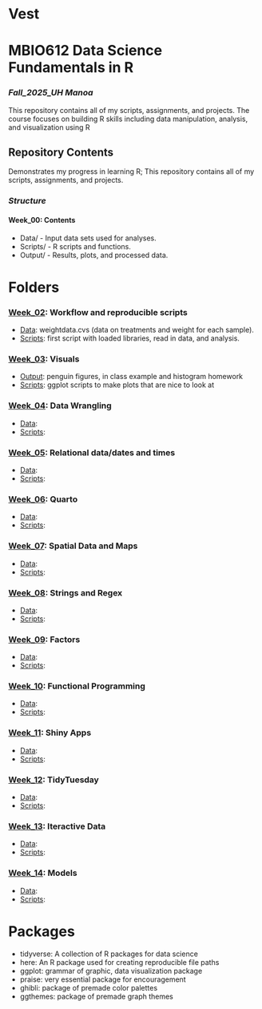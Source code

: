 # Vest

# **MBIO612 Data Science Fundamentals in R** #
### _Fall_2025_UH Manoa_ ###
This repository contains all of my scripts, assignments, and projects.
The course focuses on building R skills including data manipulation, analysis, and visualization using R
 
## **Repository Contents** ##
Demonstrates my progress in learning R; This repository contains all of my scripts, assignments, and projects.

### **_Structure_** ###
#### Week_00: Contents ####
* Data/ - Input data sets used for analyses. 
* Scripts/ - R scripts and functions. 
* Output/ - Results, plots, and processed data. 

# **Folders** #
### [Week_02](Week_02): Workflow and reproducible scripts ### 
* [Data](Week_02/Data/weightdata.csv): weightdata.cvs (data on treatments and weight for each sample). 
* [Scripts](Week_02/Scripts): first script with loaded libraries, read in data, and analysis. 

### [Week_03](Week_03): Visuals
* [Output](Week_03/Output): penguin figures, in class example and histogram homework
* [Scripts](Week_03/Scripts): ggplot scripts to make plots that are nice to look at

### [Week_04](): Data Wrangling
* [Data]():
* [Scripts](): 

### [Week_05](): Relational data/dates and times
* [Data]():
* [Scripts](): 

### [Week_06](): Quarto
* [Data]():
* [Scripts](): 

### [Week_07](): Spatial Data and Maps
* [Data]():
* [Scripts](): 

### [Week_08](): Strings and Regex
* [Data]():
* [Scripts](): 

### [Week_09](): Factors
* [Data]():
* [Scripts](): 

### [Week_10](): Functional Programming
* [Data]():
* [Scripts](): 

### [Week_11](): Shiny Apps
* [Data]():
* [Scripts](): 

### [Week_12](): TidyTuesday
* [Data]():
* [Scripts](): 

### [Week_13](): Iteractive Data
* [Data]():
* [Scripts](): 

### [Week_14](): Models
* [Data]():
* [Scripts](): 

# **Packages** #
* tidyverse: A collection of R packages for data science
* here: An R package used for creating reproducible file paths
* ggplot: grammar of graphic, data visualization package
* praise: very essential package for encouragement
* ghibli: package of premade color palettes
* ggthemes: package of premade graph themes
